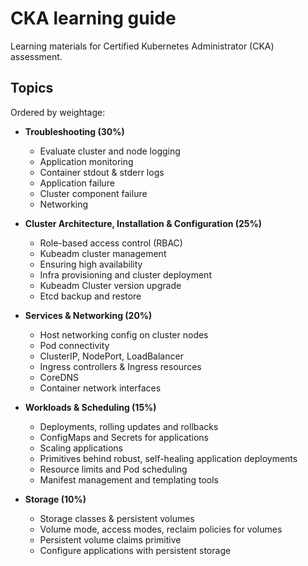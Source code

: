 # CKA learning guide

Learning materials for Certified Kubernetes Administrator (CKA) assessment.

## Topics
Ordered by weightage:

- **Troubleshooting (30%)**
  - Evaluate cluster and node logging
  - Application monitoring
  - Container stdout & stderr logs
  - Application failure
  - Cluster component failure
  - Networking

- **Cluster Architecture, Installation & Configuration (25%)**
  - Role-based access control (RBAC)
  - Kubeadm cluster management
  - Ensuring high availability
  - Infra provisioning and cluster deployment
  - Kubeadm Cluster version upgrade
  - Etcd backup and restore

- **Services & Networking (20%)**
  - Host networking config on cluster nodes
  - Pod connectivity
  - ClusterIP, NodePort, LoadBalancer
  - Ingress controllers & Ingress resources
  - CoreDNS
  - Container network interfaces

- **Workloads & Scheduling (15%)**
  - Deployments, rolling updates and rollbacks
  - ConfigMaps and Secrets for applications
  - Scaling applications
  - Primitives behind robust, self-healing application deployments
  - Resource limits and Pod scheduling
  - Manifest management and templating tools

- **Storage (10%)**
  - Storage classes & persistent volumes
  - Volume mode, access modes, reclaim policies for volumes
  - Persistent volume claims primitive
  - Configure applications with persistent storage

